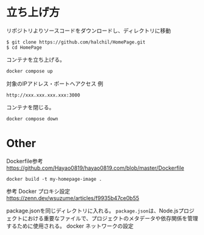 # 立ち上げ方

リポジトリよりソースコードをダウンロードし、ディレクトリに移動
```
$ git clone https://github.com/halchil/HomePage.git
$ cd HomePage
```

コンテナを立ち上げる。

```bash
docker compose up
```

対象のIPアドレス・ポートへアクセス
例
```
http://xxx.xxx.xxx.xxx:3000
```

コンテナを閉じる。
```bash
docker compose down
```


# Other

Dockerfile参考
https://github.com/Hayao0819/hayao0819.com/blob/master/Dockerfile

```
docker build -t my-homepage-image .
```

参考 Docker プロキシ設定
https://zenn.dev/wsuzume/articles/f9935b47ce0b55


package.jsonを同じディレクトリに入れる。
`package.json`は、Node.jsプロジェクトにおける重要なファイルで、プロジェクトのメタデータや依存関係を管理するために使用される。
docker ネットワークの設定
